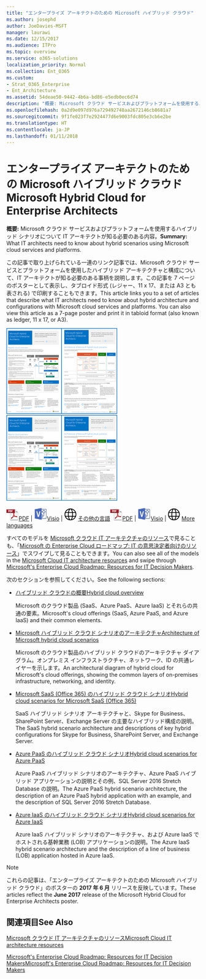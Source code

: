 ```yaml
---
title: "エンタープライズ アーキテクトのための Microsoft ハイブリッド クラウド"
ms.author: josephd
author: JoeDavies-MSFT
manager: laurawi
ms.date: 12/15/2017
ms.audience: ITPro
ms.topic: overview
ms.service: o365-solutions
localization_priority: Normal
ms.collection: Ent_O365
ms.custom:
- Strat_O365_Enterprise
- Ent_Architecture
ms.assetid: 54deae50-9442-4b6a-bd86-e5edb0ec6d74
description: "概要: Microsoft クラウド サービスおよびプラットフォームを使用するハイブリッド シナリオについて IT アーキテクトが知る必要のある内容。"
ms.openlocfilehash: 0a2d9e097d976a729492748aa2672146cb8681a7
ms.sourcegitcommit: 9f1fe023f7e2924477d6e9003fdc805e3cb6e2be
ms.translationtype: HT
ms.contentlocale: ja-JP
ms.lasthandoff: 01/11/2018
---
```

# <a name="microsoft-hybrid-cloud-for-enterprise-architects"></a><span data-ttu-id="e51fc-103">エンタープライズ アーキテクトのための Microsoft ハイブリッド クラウド</span><span class="sxs-lookup"><span data-stu-id="e51fc-103">Microsoft Hybrid Cloud for Enterprise Architects</span></span>

 <span data-ttu-id="e51fc-104">**概要:** Microsoft クラウド サービスおよびプラットフォームを使用するハイブリッド シナリオについて IT アーキテクトが知る必要のある内容。</span><span class="sxs-lookup"><span data-stu-id="e51fc-104">**Summary:** What IT architects need to know about hybrid scenarios using Microsoft cloud services and platforms.</span></span>
  
<span data-ttu-id="e51fc-p101">この記事で取り上げられている一連のリンク記事では、Microsoft クラウド サービスとプラットフォームを使用したハイブリッド アーキテクチャと構成について、IT アーキテクトが知る必要のある事柄を説明します。この記事を 7 ページのポスターとして表示し、タブロイド形式 (レジャー、11 x 17、または A3 とも表される) で印刷することもできます。</span><span class="sxs-lookup"><span data-stu-id="e51fc-p101">This article links you to a set of articles that describe what IT architects need to know about hybrid architecture and configurations with Microsoft cloud services and platforms. You can also view this article as a 7-page poster and print it in tabloid format (also known as ledger, 11 x 17, or A3).</span></span>
  
<span data-ttu-id="e51fc-107">[![Microsoft ハイブリッド クラウド モデルのサムネイル画像](images/Hybrid_Poster/Hybrid_Cloud_Thumbnail.png)](https://www.microsoft.com/download/details.aspx?id=54424
)</span><span class="sxs-lookup"><span data-stu-id="e51fc-107">[![Thumb image for the Microsoft hybrid cloud model](images/Hybrid_Poster/Hybrid_Cloud_Thumbnail.png)](https://www.microsoft.com/download/details.aspx?id=54424
)</span></span>
  
<span data-ttu-id="e51fc-108">![PDF ファイル](images/Common_Images/PDFIcon.png)[PDF](https://go.microsoft.com/fwlink/p/?linkid=842082) | ![Visio ファイル](images/Common_Images/VisioIcon.png)[Visio](https://go.microsoft.com/fwlink/p/?linkid=842083) | ![他の言語のバージョンのページを参照してください](images/Common_Images/GlobeIcon.png)
[その他の言語](https://www.microsoft.com/download/details.aspx?id=54424)</span><span class="sxs-lookup"><span data-stu-id="e51fc-108">![PDF file](images/Common_Images/PDFIcon.png)[PDF](https://go.microsoft.com/fwlink/p/?linkid=842082) | ![Visio file](images/Common_Images/VisioIcon.png)[Visio](https://go.microsoft.com/fwlink/p/?linkid=842083) | ![See a page with versions in additional languages](images/Common_Images/GlobeIcon.png)
[More languages](https://www.microsoft.com/download/details.aspx?id=54424)</span></span>
  
<span data-ttu-id="e51fc-109">すべてのモデルを [Microsoft クラウド IT アーキテクチャのリソース](microsoft-cloud-it-architecture-resources.md)で見ることも、「[Microsoft の Enterprise Cloud ロードマップ: IT の意思決定者向けのリソース]((https://aka.ms/cloudarchitecture))」でスワイプして見ることもできます。</span><span class="sxs-lookup"><span data-stu-id="e51fc-109">You can also see all of the models in the [Microsoft Cloud IT architecture resources](microsoft-cloud-it-architecture-resources.md) and swipe through [Microsoft's Enterprise Cloud Roadmap: Resources for IT Decision Makers]((https://aka.ms/cloudarchitecture)).</span></span>
  
<span data-ttu-id="e51fc-110">次のセクションを参照してください。</span><span class="sxs-lookup"><span data-stu-id="e51fc-110">See the following sections:</span></span>
  
- [<span data-ttu-id="e51fc-111">ハイブリッド クラウドの概要</span><span class="sxs-lookup"><span data-stu-id="e51fc-111">Hybrid cloud overview</span></span>](hybrid-cloud-overview.md)
    
    <span data-ttu-id="e51fc-112">Microsoft のクラウド製品 (SaaS、Azure PaaS、Azure IaaS) とそれらの共通の要素。</span><span class="sxs-lookup"><span data-stu-id="e51fc-112">Microsoft's cloud offerings (SaaS, Azure PaaS, and Azure IaaS) and their common elements.</span></span>
    
- [<span data-ttu-id="e51fc-113">Microsoft ハイブリッド クラウド シナリオのアーキテクチャ</span><span class="sxs-lookup"><span data-stu-id="e51fc-113">Architecture of Microsoft hybrid cloud scenarios</span></span>](architecture-of-microsoft-hybrid-cloud-scenarios.md)
    
    <span data-ttu-id="e51fc-114">Microsoft のクラウド製品のハイブリッド クラウドのアーキテクチャ ダイアグラム。オンプレミス インフラストラクチャ、ネットワーク、ID の共通レイヤーを示します。</span><span class="sxs-lookup"><span data-stu-id="e51fc-114">An architectural diagram of hybrid cloud for Microsoft's cloud offerings, showing the common layers of on-premises infrastructure, networking, and identity.</span></span>
    
- [<span data-ttu-id="e51fc-115">Microsoft SaaS (Office 365) のハイブリッド クラウド シナリオ</span><span class="sxs-lookup"><span data-stu-id="e51fc-115">Hybrid cloud scenarios for Microsoft SaaS (Office 365)</span></span>](hybrid-cloud-scenarios-for-microsoft-saas-office-365.md)
    
    <span data-ttu-id="e51fc-116">SaaS ハイブリッド シナリオ アーキテクチャと、Skype for Business、SharePoint Server、Exchange Server の主要なハイブリッド構成の説明。</span><span class="sxs-lookup"><span data-stu-id="e51fc-116">The SaaS hybrid scenario architecture and descriptions of key hybrid configurations for Skype for Business, SharePoint Server, and Exchange Server.</span></span>
    
- [<span data-ttu-id="e51fc-117">Azure PaaS のハイブリッド クラウド シナリオ</span><span class="sxs-lookup"><span data-stu-id="e51fc-117">Hybrid cloud scenarios for Azure PaaS</span></span>](hybrid-cloud-scenarios-for-azure-paas.md)
    
    <span data-ttu-id="e51fc-118">Azure PaaS ハイブリッド シナリオのアーキテクチャ、Azure PaaS ハイブリッド アプリケーションの説明とその例、SQL Server 2016 Stretch Database の説明。</span><span class="sxs-lookup"><span data-stu-id="e51fc-118">The Azure PaaS hybrid scenario architecture, the description of an Azure PaaS hybrid application with an example, and the description of SQL Server 2016 Stretch Database.</span></span>
    
- [<span data-ttu-id="e51fc-119">Azure IaaS のハイブリッド クラウド シナリオ</span><span class="sxs-lookup"><span data-stu-id="e51fc-119">Hybrid cloud scenarios for Azure IaaS</span></span>](hybrid-cloud-scenarios-for-azure-iaas.md)
    
    <span data-ttu-id="e51fc-120">Azure IaaS ハイブリッド シナリオのアーキテクチャ、および Azure IaaS でホストされる基幹業務 (LOB) アプリケーションの説明。</span><span class="sxs-lookup"><span data-stu-id="e51fc-120">The Azure IaaS hybrid scenario architecture and the description of a line of business (LOB) application hosted in Azure IaaS.</span></span>
    
> [!NOTE]
> <span data-ttu-id="e51fc-121">これらの記事は、「エンタープライズ アーキテクトのための Microsoft ハイブリッド クラウド」のポスターの **2017 年 6 月** リリースを反映しています。</span><span class="sxs-lookup"><span data-stu-id="e51fc-121">These articles reflect the **June 2017** release of the Microsoft Hybrid Cloud for Enterprise Architects poster.</span></span>
  
## <a name="see-also"></a><span data-ttu-id="e51fc-122">関連項目</span><span class="sxs-lookup"><span data-stu-id="e51fc-122">See Also</span></span>

[<span data-ttu-id="e51fc-123">Microsoft クラウド IT アーキテクチャのリソース</span><span class="sxs-lookup"><span data-stu-id="e51fc-123">Microsoft Cloud IT architecture resources</span></span>](microsoft-cloud-it-architecture-resources.md)

<span data-ttu-id="e51fc-124">[Microsoft's Enterprise Cloud Roadmap: Resources for IT Decision Makers]((https://sway.com/FJ2xsyWtkJc2taRD))</span><span class="sxs-lookup"><span data-stu-id="e51fc-124">[Microsoft's Enterprise Cloud Roadmap: Resources for IT Decision Makers]((https://sway.com/FJ2xsyWtkJc2taRD))</span></span>



